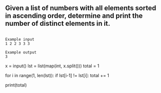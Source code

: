 ## Given a list of numbers with all elements sorted in ascending order, determine and print the number of distinct elements in it.

```

Example input
1 2 2 3 3 3

Example output
3

```

x = input()
lst = list(map(int, x.split()))
total = 1

for i in range(1, len(lst)):
  if lst[i-1] != lst[i]:
    total += 1
  
print(total)
